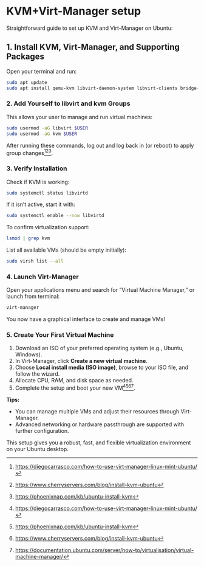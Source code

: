 # KVM+Virt-Manager setup

Straightforward guide to set up KVM and Virt-Manager on Ubuntu:

## 1. **Install KVM, Virt-Manager, and Supporting Packages**

Open your terminal and run:

```bash
sudo apt update
sudo apt install qemu-kvm libvirt-daemon-system libvirt-clients bridge-utils virt-manager
```

### 2. **Add Yourself to libvirt and kvm Groups**

This allows your user to manage and run virtual machines:

```bash
sudo usermod -aG libvirt $USER
sudo usermod -aG kvm $USER
```

After running these commands, log out and log back in (or reboot) to apply group changes[^1][^4][^3].

### 3. **Verify Installation**

Check if KVM is working:

```bash
sudo systemctl status libvirtd
```

If it isn’t active, start it with:

```bash
sudo systemctl enable --now libvirtd
```

To confirm virtualization support:

```bash
lsmod | grep kvm
```

List all available VMs (should be empty initially):

```bash
sudo virsh list --all
```

### 4. **Launch Virt-Manager**

Open your applications menu and search for “Virtual Machine Manager,” or launch from terminal:

```bash
virt-manager
```

You now have a graphical interface to create and manage VMs!

### 5. **Create Your First Virtual Machine**

1. Download an ISO of your preferred operating system (e.g., Ubuntu, Windows).
2. In Virt-Manager, click **Create a new virtual machine**.
3. Choose **Local install media (ISO image)**, browse to your ISO file, and follow the wizard.
4. Allocate CPU, RAM, and disk space as needed.
5. Complete the setup and boot your new VM[^1][^3][^4][^5].

**Tips:**

- You can manage multiple VMs and adjust their resources through Virt-Manager.
- Advanced networking or hardware passthrough are supported with further configuration.

This setup gives you a robust, fast, and flexible virtualization environment on your Ubuntu desktop.


[^1]: https://diegocarrasco.com/how-to-use-virt-manager-linux-mint-ubuntu/

[^2]: https://www.bdrsuite.com/blog/how-to-install-virt-manager-and-create-a-new-kvm-virtual-machine/

[^3]: https://phoenixnap.com/kb/ubuntu-install-kvm

[^4]: https://www.cherryservers.com/blog/install-kvm-ubuntu

[^5]: https://documentation.ubuntu.com/server/how-to/virtualisation/virtual-machine-manager/

[^6]: https://linuxconfig.org/setting-up-virtual-machines-with-qemu-kvm-and-virt-manager-on-debian-ubuntu

[^7]: https://ubuntu.com/blog/kvm-hyphervisor

[^8]: https://www.youtube.com/watch?v=rXNjOrFiNtA

